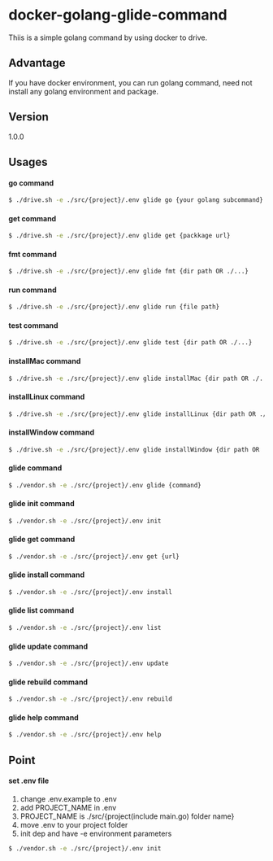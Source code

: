 # docker-golang-glide-command
Thiis is a simple golang command by using docker to drive.

## Advantage
If you have docker environment, you can run golang command, need not install any golang environment and package.

## Version
1.0.0

## Usages

#### go command
```bash
$ ./drive.sh -e ./src/{project}/.env glide go {your golang subcommand}
```

#### get command
```bash
$ ./drive.sh -e ./src/{project}/.env glide get {packkage url}
```

#### fmt command
```bash
$ ./drive.sh -e ./src/{project}/.env glide fmt {dir path OR ./...}
```

#### run command
```bash
$ ./drive.sh -e ./src/{project}/.env glide run {file path}
```

#### test command
```bash
$ ./drive.sh -e ./src/{project}/.env glide test {dir path OR ./...}
```

#### installMac command
```bash
$ ./drive.sh -e ./src/{project}/.env glide installMac {dir path OR ./...}
```

#### installLinux command
```bash
$ ./drive.sh -e ./src/{project}/.env glide installLinux {dir path OR ./...}
```

#### installWindow command
```bash
$ ./drive.sh -e ./src/{project}/.env glide installWindow {dir path OR ./...}
```

#### glide command
```bash
$ ./vendor.sh -e ./src/{project}/.env glide {command}
```

#### glide init command
```bash
$ ./vendor.sh -e ./src/{project}/.env init
```

#### glide get command
```bash
$ ./vendor.sh -e ./src/{project}/.env get {url}
```

#### glide install command
```bash
$ ./vendor.sh -e ./src/{project}/.env install
```

#### glide list command
```bash
$ ./vendor.sh -e ./src/{project}/.env list
```

#### glide update command
```bash
$ ./vendor.sh -e ./src/{project}/.env update
```

#### glide rebuild command
```bash
$ ./vendor.sh -e ./src/{project}/.env rebuild
```

#### glide help command
```bash
$ ./vendor.sh -e ./src/{project}/.env help
```

## Point

#### set .env file
1. change .env.example to .env
2. add PROJECT_NAME in .env
3. PROJECT_NAME is ./src/{project(include main.go) folder name}
4. move .env to your project folder
5. init dep and have -e environment parameters
```bash
$ ./vendor.sh -e ./src/{project}/.env init

